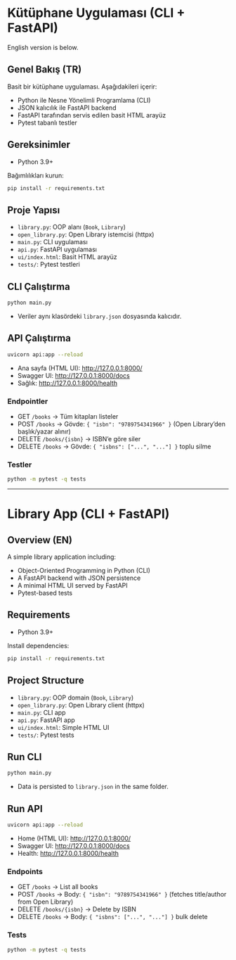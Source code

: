 # Kütüphane Uygulaması (CLI + FastAPI)

English version is below.

## Genel Bakış (TR)
Basit bir kütüphane uygulaması. Aşağıdakileri içerir:
- Python ile Nesne Yönelimli Programlama (CLI)
- JSON kalıcılık ile FastAPI backend
- FastAPI tarafından servis edilen basit HTML arayüz
- Pytest tabanlı testler

## Gereksinimler
- Python 3.9+

Bağımlılıkları kurun:
```bash
pip install -r requirements.txt
```

## Proje Yapısı
- `library.py`: OOP alanı (`Book`, `Library`)
- `open_library.py`: Open Library istemcisi (httpx)
- `main.py`: CLI uygulaması
- `api.py`: FastAPI uygulaması
- `ui/index.html`: Basit HTML arayüz
- `tests/`: Pytest testleri

## CLI Çalıştırma
```bash
python main.py
```
- Veriler aynı klasördeki `library.json` dosyasında kalıcıdır.

## API Çalıştırma
```bash
uvicorn api:app --reload
```
- Ana sayfa (HTML UI): http://127.0.0.1:8000/
- Swagger UI: http://127.0.0.1:8000/docs
- Sağlık: http://127.0.0.1:8000/health

### Endpointler
- GET `/books` → Tüm kitapları listeler
- POST `/books` → Gövde: `{ "isbn": "9789754341966" }` (Open Library’den başlık/yazar alınır)
- DELETE `/books/{isbn}` → ISBN’e göre siler
- DELETE `/books` → Gövde: `{ "isbns": ["...", "..."] }` toplu silme

### Testler
```bash
python -m pytest -q tests
```

---

# Library App (CLI + FastAPI)

## Overview (EN)
A simple library application including:
- Object-Oriented Programming in Python (CLI)
- A FastAPI backend with JSON persistence
- A minimal HTML UI served by FastAPI
- Pytest-based tests

## Requirements
- Python 3.9+

Install dependencies:
```bash
pip install -r requirements.txt
```

## Project Structure
- `library.py`: OOP domain (`Book`, `Library`)
- `open_library.py`: Open Library client (httpx)
- `main.py`: CLI app
- `api.py`: FastAPI app
- `ui/index.html`: Simple HTML UI
- `tests/`: Pytest tests

## Run CLI
```bash
python main.py
```
- Data is persisted to `library.json` in the same folder.

## Run API
```bash
uvicorn api:app --reload
```
- Home (HTML UI): http://127.0.0.1:8000/
- Swagger UI: http://127.0.0.1:8000/docs
- Health: http://127.0.0.1:8000/health

### Endpoints
- GET `/books` → List all books
- POST `/books` → Body: `{ "isbn": "9789754341966" }` (fetches title/author from Open Library)
- DELETE `/books/{isbn}` → Delete by ISBN
- DELETE `/books` → Body: `{ "isbns": ["...", "..."] }` bulk delete

### Tests
```bash
python -m pytest -q tests
```

